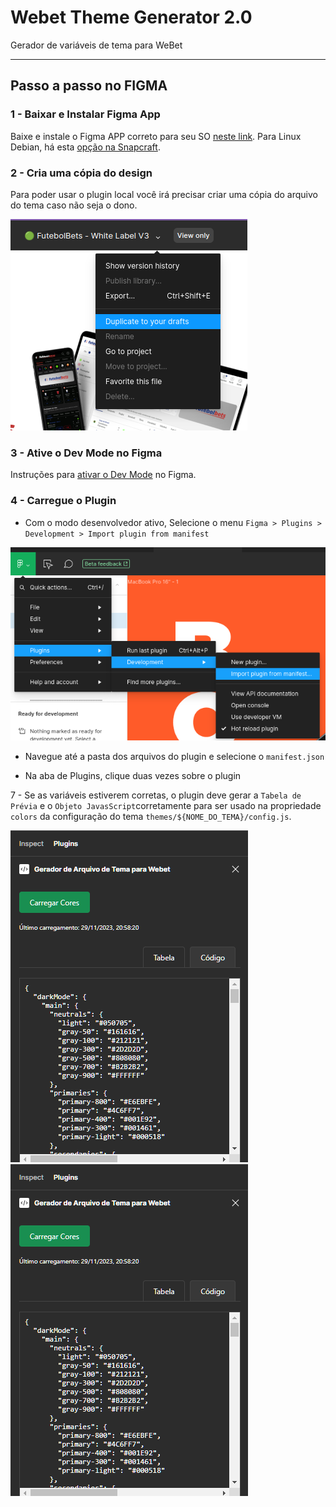 # Webet Theme Generator 2.0
Gerador de variáveis de tema para WeBet

---

## Passo a passo no FIGMA
### 1 - Baixar e Instalar Figma App
Baixe e instale o Figma APP correto para seu SO [neste link](https://www.figma.com/downloads/). Para Linux Debian, há esta [opção na Snapcraft](https://snapcraft.io/install/figma-linux/debian).


### 2 - Cria uma cópia do design
Para poder usar o plugin local você irá precisar criar uma cópia do arquivo do tema caso não seja o dono.

![Save to Draft](/git/save-to-drafts.png)


### 3 - Ative o Dev Mode no Figma
Instruções para [ativar o Dev Mode](https://help.figma.com/hc/en-us/articles/15023124644247-Guide-to-Dev-Mode#Enter_Dev_Mode) no Figma.


### 4 - Carregue o Plugin
- Com o modo desenvolvedor ativo, Selecione o menu `Figma > Plugins > Development > Import plugin from manifest`

![Import from Manifest](/git/import-from-manifest.png)

- Navegue até a pasta dos arquivos do plugin e selecione o `manifest.json`

- Na aba de Plugins, clique duas vezes sobre o plugin


7 - Se as variáveis estiverem corretas, o plugin deve gerar a `Tabela de Prévia` e o `Objeto JavasScript`corretamente para ser usado na propriedade `colors` da configuração do tema `themes/${NOME_DO_TEMA}/config.js`.

![Tabela de Prévia](/git/plugin-2.png)
![Objeto JSON](/git/plugin-2.png)
